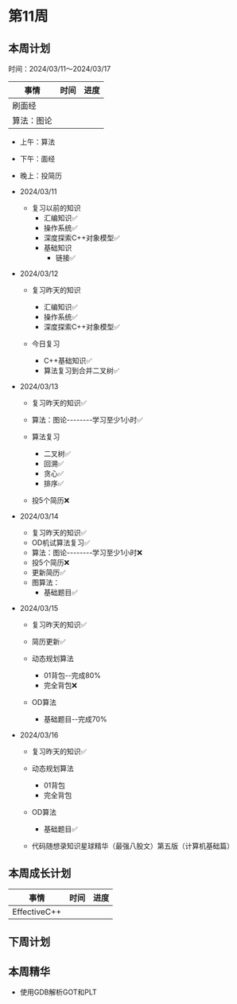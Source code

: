 # 第11周

## 本周计划

时间：2024/03/11～2024/03/17

| 事情       | 时间 | 进度 |
| ---------- | ---- | ---- |
| 刷面经     |      |      |
| 算法：图论 |      |      |

+ 上午：算法
+ 下午：面经
+ 晚上：投简历
+ 2024/03/11
  + 复习以前的知识
    + 汇编知识✅
    + 操作系统✅
    + 深度探索C++对象模型✅
    + 基础知识
      + 链接✅
+ 2024/03/12
  + 复习昨天的知识
    + 汇编知识✅
    + 操作系统✅
    + 深度探索C++对象模型✅

  + 今日复习
    + C++基础知识✅
    + 算法复习到合并二叉树✅

+ 2024/03/13
  + 复习昨天的知识✅
  + 算法：图论--------学习至少1小时✅
  + 算法复习
    + 二叉树✅
    + 回溯✅
    + 贪心✅
    + 排序✅

  + 投5个简历❌

+ 2024/03/14
  + 复习昨天的知识✅
  + OD机试算法复习✅
  + 算法：图论--------学习至少1小时❌
  + 投5个简历❌
  + 更新简历✅
  + 图算法：
    + 基础题目✅

+ 2024/03/15
  + 复习昨天的知识✅
  + 简历更新✅
  + 动态规划算法
    + 01背包--完成80%
    + 完全背包❌

  + OD算法
    + 基础题目--完成70%

+ 2024/03/16
  + 复习昨天的知识✅
  + 动态规划算法
    + 01背包
    + 完全背包

  + OD算法
    + 基础题目✅

  + 代码随想录知识星球精华（最强八股文）第五版（计算机基础篇）


## 本周成长计划

| 事情         | 时间 | 进度 |
| ------------ | ---- | ---- |
| EffectiveC++ |      |      |

## 下周计划

## 本周精华

+ 使用GDB解析GOT和PLT